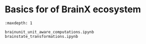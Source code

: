 # Basics for of BrainX ecosystem

```{toctree}
:maxdepth: 1

brainunit_unit_aware_computations.ipynb
brainstate_transformations.ipynb
```




